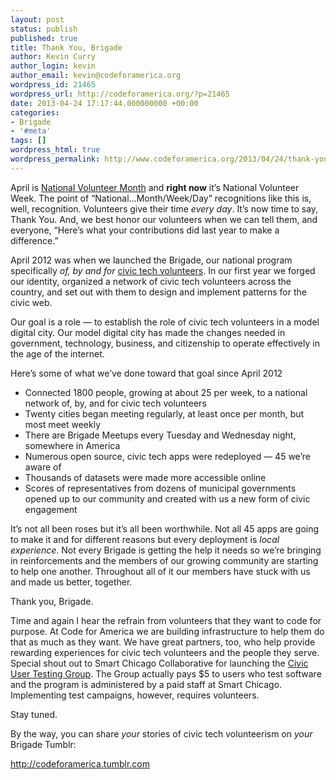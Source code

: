 ```yaml
---
layout: post
status: publish
published: true
title: Thank You, Brigade
author: Kevin Curry
author_login: kevin
author_email: kevin@codeforamerica.org
wordpress_id: 21465
wordpress_url: http://codeforamerica.org/?p=21465
date: 2013-04-24 17:17:44.000000000 +00:00
categories:
- Brigade
- '#meta'
tags: []
wordpress_html: true
wordpress_permalink: http://www.codeforamerica.org/2013/04/24/thank-you-brigade/
---
```


<p>April is <a href="https://www.google.com/search?q=National+Volunteer+Month">National Volunteer Month</a> and <strong>right now</strong> it’s National Volunteer Week. The point of “National…Month/Week/Day” recognitions like this is, well, recognition. Volunteers give their time <em>every day</em>. It’s now time to say, Thank You. And, we best honor our volunteers when we can tell them, and everyone, “Here’s what your contributions did last year to make a difference.”</p>
<p>April 2012 was when we launched the Brigade, our national program specifically <em>of, by and for</em> <a href="https://www.google.com/search?q=civic+tech+volunteer">civic tech volunteers</a>. In our first year we forged our identity, organized a network of civic tech volunteers across the country, and set out with them to design and implement patterns for the civic web.</p>
<p>Our goal is a role — to establish the role of civic tech volunteers in a model digital city. Our model digital city has made the changes needed in government, technology, business, and citizenship to operate effectively in the age of the internet.</p>
<p>Here’s some of what we’ve done toward that goal since April 2012</p>
<ul>
<li>Connected 1800 people, growing at about 25 per week, to a national network of, by, and for civic tech volunteers</li>
<li>Twenty cities began meeting regularly, at least once per month, but most meet weekly</li>
<li>There are Brigade Meetups every Tuesday and Wednesday night, somewhere in America</li>
<li>Numerous open source, civic tech apps were redeployed — 45 we’re aware of</li>
<li>Thousands of datasets were made more accessible online</li>
<li>Scores of representatives from dozens of municipal governments opened up to our community and created with us a new form of civic engagement</li>
</ul>
<p>It’s not all been roses but it’s all been worthwhile. Not all 45 apps are going to make it and for different reasons but every deployment is <em>local experience</em>. Not every Brigade is getting the help it needs so we’re bringing in reinforcements and the members of our growing community are starting to help one another. Throughout all of it our members have stuck with us and made us better, together.</p>
<p>Thank you, Brigade.</p>
<p>Time and again I hear the refrain from volunteers that they want to code for purpose. At Code for America we are building infrastructure to help them do that as much as they want. We have great partners, too, who help provide rewarding experiences for civic tech volunteers and the people they serve. Special shout out to Smart Chicago Collaborative for launching the <a href="http://cutgroup.smartchicagoapps.org/&amp;utm_campaign=cfabrigade" target="_blank">Civic User Testing Group</a>. The Group actually pays $5 to users who test software and the program is administered by a paid staff at Smart Chicago. Implementing test campaigns, however, requires volunteers.</p>
<p>Stay tuned.</p>
<p>By the way, you can share <em>your</em> stories of civic tech volunteerism on <em>your </em>Brigade Tumblr:</p>
<p><a href="http://codeforamerica.tumblr.com/" target="_blank">http://codeforamerica.tumblr.com</a></p>
<p> </p>
<p> </p>
<p> </p>
<p> </p>
